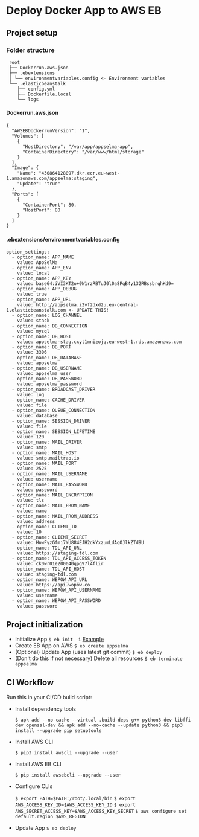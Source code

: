 # Deploy Docker App to AWS EB

## Project setup

### Folder structure

```
 root
 ├── Dockerrun.aws.json
 ├── .ebextensions
 │ └── environmentvariables.config <- Environment variables
 └── .elasticbeanstalk
    ├── config.yml
    ├── Dockerfile.local
    └── logs
```

#### Dockerrun.aws.json

```
{
  "AWSEBDockerrunVersion": "1",
  "Volumes": [
    {
      "HostDirectory": "/var/app/appselma-app",
      "ContainerDirectory": "/var/www/html/storage"
    }
  ],
  "Image": {
    "Name": "430864128097.dkr.ecr.eu-west-1.amazonaws.com/appselma:staging",
    "Update": "true"
  },
  "Ports": [
    {
      "ContainerPort": 80,
      "HostPort": 80
    }
  ]
}

```

#### .ebextensions/environmentvariables.config

```
option_settings:
  - option_name: APP_NAME
    value: AppSelMa
  - option_name: APP_ENV
    value: local
  - option_name: APP_KEY
    value: base64:iVI3KT2o+0W1rzRBTuJ0l0a8PqB4y132RBssbrqhKd9=
  - option_name: APP_DEBUG
    value: true
  - option_name: APP_URL
    value: http://appselma.i2vf2dxd2u.eu-central-1.elasticbeanstalk.com <- UPDATE THIS!
  - option_name: LOG_CHANNEL
    value: stack
  - option_name: DB_CONNECTION
    value: mysql
  - option_name: DB_HOST
    value: appselma-stag.cxyt1mnizojq.eu-west-1.rds.amazonaws.com
  - option_name: DB_PORT
    value: 3306
  - option_name: DB_DATABASE
    value: appselma
  - option_name: DB_USERNAME
    value: appselma_user
  - option_name: DB_PASSWORD
    value: appselma_password
  - option_name: BROADCAST_DRIVER
    value: log
  - option_name: CACHE_DRIVER
    value: file
  - option_name: QUEUE_CONNECTION
    value: database
  - option_name: SESSION_DRIVER
    value: file
  - option_name: SESSION_LIFETIME
    value: 120
  - option_name: MAIL_DRIVER
    value: smtp
  - option_name: MAIL_HOST
    value: smtp.mailtrap.io
  - option_name: MAIL_PORT
    value: 2525
  - option_name: MAIL_USERNAME
    value: username
  - option_name: MAIL_PASSWORD
    value: password
  - option_name: MAIL_ENCRYPTION
    value: tls
  - option_name: MAIL_FROM_NAME
    value: name
  - option_name: MAIL_FROM_ADDRESS
    value: address
  - option_name: CLIENT_ID
    value: 10
  - option_name: CLIENT_SECRET
    value: HnwFyzGfmj7YU884EJH2dkYxzumLdAqOJlkZTd9U
  - option_name: TDL_API_URL
    value: https://staging-tdl.com
  - option_name: TDL_API_ACCESS_TOKEN
    value: ck0wr01e200040qpg97l4flir
  - option_name: TDL_API_HOST
    value: staging-tdl.com
  - option_name: WEPOW_API_URL
    value: https://api.wopow.co
  - option_name: WEPOW_API_USERNAME
    value: username
  - option_name: WEPOW_API_PASSWORD
    value: password

```

## Project initialization

- Initialize App
  `$ eb init -i` [Example](https://docs.aws.amazon.com/elasticbeanstalk/latest/dg/eb3-init.html#eb3-initexample)
- Create EB App on AWS
  `$ eb create appselma`
- (Optional) Update App (uses latest git commit)
  `$ eb deploy`
- (Don't do this if not necessary) Delete all resources
  `$ eb terminate appselma`

## CI Workflow

Run this in your CI/CD build script:

- Install dependency tools

  `$ apk add --no-cache --virtual .build-deps g++ python3-dev libffi-dev openssl-dev && apk add --no-cache --update python3 && pip3 install --upgrade pip setuptools`

- Install AWS CLI

  `$ pip3 install awscli --upgrade --user`

- Install AWS EB CLI

  `$ pip install awsebcli --upgrade --user`

- Configure CLIs

  `$ export PATH=$PATH:/root/.local/bin`
  `$ export AWS_ACCESS_KEY_ID=$AWS_ACCESS_KEY_ID`
  `$ export AWS_SECRET_ACCESS_KEY=$AWS_ACCESS_KEY_SECRET`
  `$ aws configure set default.region $AWS_REGION`

- Update App
  `$ eb deploy`
